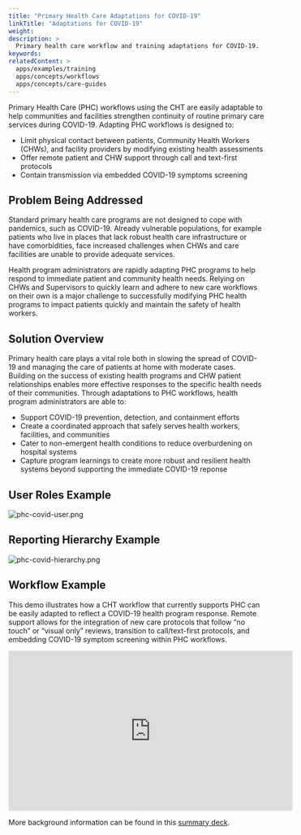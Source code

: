 ```yaml
---
title: "Primary Health Care Adaptations for COVID-19"
linkTitle: "Adaptations for COVID-19"
weight: 
description: >
  Primary health care workflow and training adaptations for COVID-19.
keywords:  
relatedContent: >
  apps/examples/training
  apps/concepts/workflows
  apps/concepts/care-guides
---
```


Primary Health Care (PHC) workflows using the CHT are easily adaptable to help communities and facilities strengthen continuity of routine primary care services during COVID-19. Adapting PHC workflows is designed to:

* Limit physical contact between patients, Community Health Workers (CHWs), and facility providers by modifying existing health assessments 
* Offer remote patient and CHW support through call and text-first protocols
* Contain transmission via embedded COVID-19 symptoms screening

## Problem Being Addressed

Standard primary health care programs are not designed to cope with pandemics, such as COVID-19. Already vulnerable populations, for example patients who live in places that lack robust health care infrastructure or have comorbidities, face increased challenges when CHWs and care facilities are unable to provide adequate services. 

Health program administrators are rapidly adapting PHC programs to help respond to immediate patient and community health needs. Relying on CHWs and Supervisors to quickly learn and adhere to new care workflows on their own is a major challenge to successfully modifying PHC health programs to impact patients quickly and maintain the safety of health workers.

## Solution Overview

Primary health care plays a vital role both in slowing the spread of COVID-19 and managing the care of patients at home with moderate cases. Building on the success of existing health programs and CHW patient relationships enables more effective responses to the specific health needs of their communities. Through adaptations to PHC workflows, health program administrators are able to:

* Support COVID-19 prevention, detection, and containment efforts
* Create a coordinated approach that safely serves health workers, facilities, and communities 
* Cater to non-emergent health conditions to reduce overburdening on hospital systems
* Capture program learnings to create more robust and resilient health systems beyond supporting the immediate COVID-19 reponse 

## User Roles Example

![phc-covid-user.png](phc-covid-user.png)

## Reporting Hierarchy Example

![phc-covid-hierarchy.png](phc-covid-hierarchy.png)

## Workflow Example

This demo illustrates how a CHT workflow that currently supports PHC can be easily adapted to reflect a COVID-19 health program response. Remote support allows for the integration of new care protocols that follow “no touch” or “visual only” reviews, transition to call/text-first protocols, and embedding COVID-19 symptom screening within PHC workflows.

<iframe width="560" height="315" src="https://www.youtube.com/embed/ic_sBf4KlYQ" frameborder="0" allow="accelerometer; autoplay; encrypted-media; gyroscope; picture-in-picture" allowfullscreen></iframe>

More background information can be found in this [summary deck](https://docs.google.com/presentation/d/1DBbEc2R6-TwgD4pp_LjTmgGXAUzZzeVrYlrDzFdWqSI).
